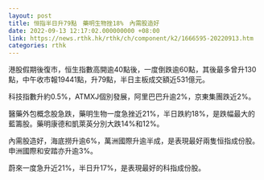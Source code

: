 ```yaml
---
layout: post
title: 恒指半日升79點　藥明生物挫18%　內需股造好
date: 2022-09-13 12:17:02.000000000 +08:00
link: https://news.rthk.hk/rthk/ch/component/k2/1666595-20220913.htm
categories: rthk
---
```


港股假期後復市，恒生指數高開逾40點後，一度倒跌逾60點，其後最多曾升130點，中午收市報19441點，升79點，半日主板成交額近531億元。

科技指數升約0.5%，ATMXJ個別發展，阿里巴巴升逾2%，京東集團跌近2%。

醫藥外包概念股急跌，藥明生物一度急挫近21%，半日跌約18%，是跌幅最大的藍籌股。藥明康德和凱萊英分別大跌14%和12%。

內需股造好，海底撈升逾6%，萬洲國際升逾半成，是表現最好兩隻恒指成份股。申洲國際和安踏亦升逾3%。

蔚來一度急升近21%，半日升17%，是表現最好的科指成份股。
